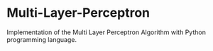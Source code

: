 # Multi-Layer-Perceptron
Implementation of the Multi Layer Perceptron Algorithm with Python programming language.
